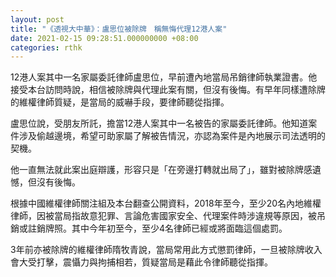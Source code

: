 ```yaml
---
layout: post
title: "《透視大中華》：盧思位被除牌　稱無悔代理12港人案"
date: 2021-02-15 09:28:51.000000000 +08:00
categories: rthk
---
```


12港人案其中一名家屬委託律師盧思位，早前遭內地當局吊銷律師執業證書。他接受本台訪問時說，相信被除牌與代理此案有關，但沒有後悔。有早年同樣遭除牌的維權律師質疑，是當局的威嚇手段，要律師聽從指揮。

盧思位說，受朋友所託，擔當12港人案其中一名被告的家屬委託律師。他知道案件涉及偷越邊境，希望可助家屬了解被告情況，亦認為案件是內地展示司法透明的契機。

他一直無法就此案出庭辯護，形容只是「在旁邊打轉就出局了」，雖對被除牌感遺憾，但沒有後悔。

根據中國維權律師關注組及本台翻查公開資料，2018年至今，至少20名內地維權律師，因被當局指故意犯罪、言論危害國家安全、代理案件時涉違規等原因，被吊銷或註銷牌照。其中今年初至今，至少4名律師已經或將面臨這個處罰。

3年前亦被除牌的維權律師隋牧青說，當局常用此方式懲罰律師，一旦被除牌收入會大受打擊，震懾力與拘捕相若，質疑當局是藉此令律師聽從指揮。
